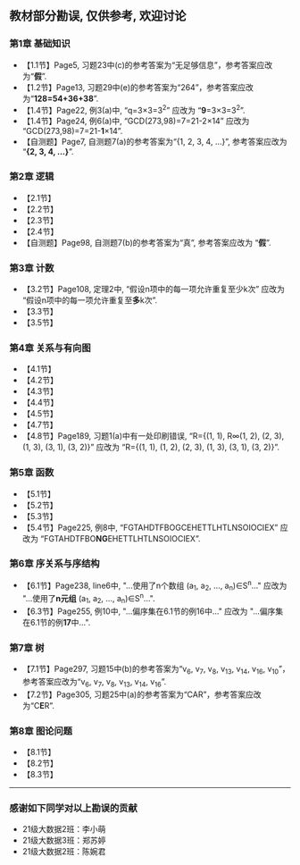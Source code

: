 ## 教材部分勘误, 仅供参考, 欢迎讨论
### 第1章 基础知识
* 【1.1节】Page5, 习题23中(c)的参考答案为“无足够信息”，参考答案应改为“**假**”.
* 【1.2节】Page13, 习题29中(e)的参考答案为“264”，参考答案应改为“**128=54+36+38**”.
* 【1.4节】Page22, 例3(a)中, “q=3×3=3<sup>2</sup>” 应改为 “**9**=3×3=3<sup>2</sup>”.
* 【1.4节】Page24, 例6(a)中, “GCD(273,98)=7=21-2×14” 应改为 “GCD(273,98)=7=21-**1**×14”.
* 【自测题】Page7, 自测题7(a)的参考答案为“{1, 2, 3, 4, ...}”, 参考答案应改为 “**{2, 3, 4, ...}**”.

### 第2章 逻辑
* 【2.1节】 
* 【2.2节】 
* 【2.3节】 
* 【2.4节】 
* 【自测题】Page98, 自测题7(b)的参考答案为“真”, 参考答案应改为 “**假**”.

### 第3章 计数
* 【3.2节】Page108, 定理2中, “假设n项中的每一项允许重复至少k次” 应改为 “假设n项中的每一项允许重复至**多**k次”.
* 【3.3节】 
* 【3.5节】 

### 第4章 关系与有向图
* 【4.1节】 
* 【4.2节】 
* 【4.3节】 
* 【4.4节】 
* 【4.5节】 
* 【4.7节】 
* 【4.8节】Page189, 习题1(a)中有一处印刷错误, “R={(1, 1), R∞(1, 2), (2, 3), (1, 3), (3, 1), (3, 2)}” 应改为 “R={(1, 1), (1, 2), (2, 3), (1, 3), (3, 1), (3, 2)}”.

### 第5章 函数
* 【5.1节】 
* 【5.2节】 
* 【5.3节】 
* 【5.4节】Page225, 例8中, “FGTAHDTFBOGCEHETTLHTLNSOIOCIEX” 应改为 “FGTAHDTFBO**NG**EHETTLHTLNSOIOCIEX”.

### 第6章 序关系与序结构
* 【6.1节】Page238, line6中, "...使用了n个数组 (a<sub>1</sub>, a<sub>2</sub>, ..., a<sub>n</sub>)∈S<sup>n</sup>..." 应改为 "...使用了**n元组** (a<sub>1</sub>, a<sub>2</sub>, ..., a<sub>n</sub>)∈S<sup>n</sup>...".
* 【6.3节】Page255, 例10中, "...偏序集在6.1节的例16中..." 应改为 "...偏序集在6.1节的例**17**中...".


### 第7章 树
* 【7.1节】Page297, 习题15中(b)的参考答案为“v<sub>6</sub>, v<sub>7</sub>, v<sub>8</sub>, v<sub>13</sub>, v<sub>14</sub>, v<sub>16</sub>, v<sub>10</sub>”，参考答案应改为“v<sub>6</sub>, v<sub>7</sub>, v<sub>8</sub>, v<sub>13</sub>, v<sub>14</sub>, v<sub>16</sub>”.
* 【7.2节】Page305, 习题25中(a)的参考答案为“CAR”，参考答案应改为“C**E**R”.

### 第8章 图论问题
* 【8.1节】 
* 【8.2节】 
* 【8.3节】 

---
### 感谢如下同学对以上勘误的贡献
* 21级大数据2班：李小萌
* 21级大数据3班：郑苏婷
* 21级大数据2班：陈婉君







